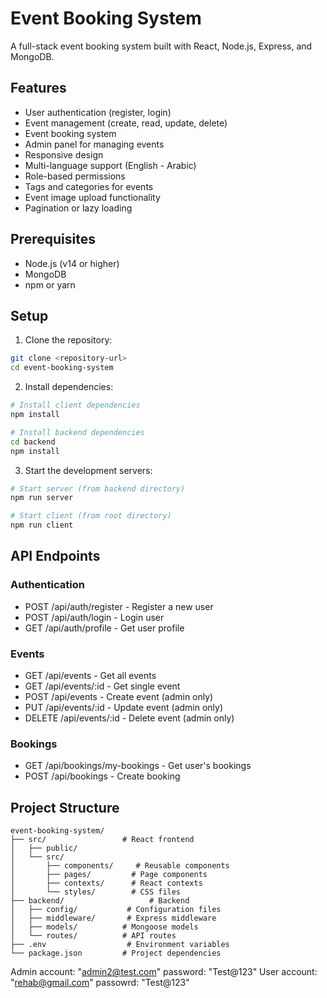 # Event Booking System

A full-stack event booking system built with React, Node.js, Express, and MongoDB.

## Features

- User authentication (register, login)
- Event management (create, read, update, delete)
- Event booking system
- Admin panel for managing events
- Responsive design
- Multi-language support (English - Arabic)
- Role-based permissions
- Tags and categories for events
- Event image upload functionality
- Pagination or lazy loading

## Prerequisites

- Node.js (v14 or higher)
- MongoDB
- npm or yarn

## Setup

1. Clone the repository:
```bash
git clone <repository-url>
cd event-booking-system
```

2. Install dependencies:
```bash
# Install client dependencies
npm install

# Install backend dependencies
cd backend
npm install
```

3. Start the development servers:
```bash
# Start server (from backend directory)
npm run server

# Start client (from root directory)
npm run client
```

## API Endpoints

### Authentication
- POST /api/auth/register - Register a new user
- POST /api/auth/login - Login user
- GET /api/auth/profile - Get user profile

### Events
- GET /api/events - Get all events
- GET /api/events/:id - Get single event
- POST /api/events - Create event (admin only)
- PUT /api/events/:id - Update event (admin only)
- DELETE /api/events/:id - Delete event (admin only)

### Bookings
- GET /api/bookings/my-bookings - Get user's bookings
- POST /api/bookings - Create booking

## Project Structure

```
event-booking-system/
├── src/                 # React frontend
│   ├── public/
│   └── src/
│       ├── components/     # Reusable components
│       ├── pages/         # Page components
│       ├── contexts/      # React contexts
│       └── styles/        # CSS files
├── backend/                   # Backend
│   ├── config/           # Configuration files
│   ├── middleware/       # Express middleware
│   ├── models/          # Mongoose models
│   └── routes/          # API routes
├── .env                  # Environment variables
└── package.json         # Project dependencies
```
Admin account: "admin2@test.com" password: "Test@123"
User account: "rehab@gmail.com" passowrd: "Test@123"